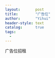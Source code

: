 ```yaml
---
layout:       post
title:        "广告位"
author:       "Yihui"
header-style: text
catalog:      true
tags:	
  -
---
```


广告位招租
